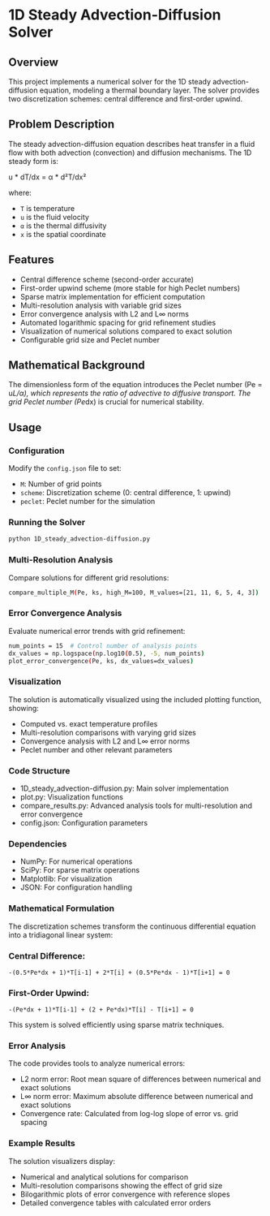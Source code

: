 # 1D Steady Advection-Diffusion Solver

## Overview
This project implements a numerical solver for the 1D steady advection-diffusion equation, modeling a thermal boundary layer. The solver provides two discretization schemes: central difference and first-order upwind.

## Problem Description
The steady advection-diffusion equation describes heat transfer in a fluid flow with both advection (convection) and diffusion mechanisms. The 1D steady form is:

u * dT/dx = α * d²T/dx²


where:
- `T` is temperature
- `u` is the fluid velocity
- `α` is the thermal diffusivity 
- `x` is the spatial coordinate

## Features
- Central difference scheme (second-order accurate)
- First-order upwind scheme (more stable for high Peclet numbers)
- Sparse matrix implementation for efficient computation
- Multi-resolution analysis with variable grid sizes
- Error convergence analysis with L2 and L∞ norms
- Automated logarithmic spacing for grid refinement studies
- Visualization of numerical solutions compared to exact solution
- Configurable grid size and Peclet number

## Mathematical Background
The dimensionless form of the equation introduces the Peclet number (Pe = u*L/α), which represents the ratio of advective to diffusive transport. The grid Peclet number (Pe*dx) is crucial for numerical stability.

## Usage

### Configuration
Modify the `config.json` file to set:

- `M`: Number of grid points
- `scheme`: Discretization scheme (0: central difference, 1: upwind)
- `peclet`: Peclet number for the simulation

### Running the Solver
```bash
python 1D_steady_advection-diffusion.py
```
### Multi-Resolution Analysis
Compare solutions for different grid resolutions:

```bash
compare_multiple_M(Pe, ks, high_M=100, M_values=[21, 11, 6, 5, 4, 3])
```
### Error Convergence Analysis
Evaluate numerical error trends with grid refinement:

```bash
num_points = 15  # Control number of analysis points
dx_values = np.logspace(np.log10(0.5), -5, num_points)
plot_error_convergence(Pe, ks, dx_values=dx_values)
```

### Visualization
The solution is automatically visualized using the included plotting function, showing:

- Computed vs. exact temperature profiles
- Multi-resolution comparisons with varying grid sizes
- Convergence analysis with L2 and L∞ error norms
- Peclet number and other relevant parameters

### Code Structure
- 1D_steady_advection-diffusion.py: Main solver implementation
- plot.py: Visualization functions
- compare_results.py: Advanced analysis tools for multi-resolution and error convergence
- config.json: Configuration parameters

### Dependencies
- NumPy: For numerical operations
- SciPy: For sparse matrix operations
- Matplotlib: For visualization
- JSON: For configuration handling

### Mathematical Formulation
The discretization schemes transform the continuous differential equation into a tridiagonal linear system:

### Central Difference:

    -(0.5*Pe*dx + 1)*T[i-1] + 2*T[i] + (0.5*Pe*dx - 1)*T[i+1] = 0

### First-Order Upwind:

    -(Pe*dx + 1)*T[i-1] + (2 + Pe*dx)*T[i] - T[i+1] = 0

This system is solved efficiently using sparse matrix techniques.

### Error Analysis
The code provides tools to analyze numerical errors:

- L2 norm error: Root mean square of differences between numerical and exact solutions
- L∞ norm error: Maximum absolute difference between numerical and exact solutions
- Convergence rate: Calculated from log-log slope of error vs. grid spacing

### Example Results
The solution visualizers display:

- Numerical and analytical solutions for comparison
- Multi-resolution comparisons showing the effect of grid size
- Bilogarithmic plots of error convergence with reference slopes
- Detailed convergence tables with calculated error orders
